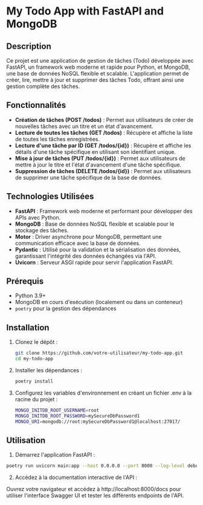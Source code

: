 # My Todo App with FastAPI and MongoDB

## Description

Ce projet est une application de gestion de tâches (Todo) développée avec FastAPI, un framework web moderne et rapide pour Python, et MongoDB, une base de données NoSQL flexible et scalable. L'application permet de créer, lire, mettre à jour et supprimer des tâches Todo, offrant ainsi une gestion complète des tâches.

## Fonctionnalités

- **Création de tâches (POST /todos)** : Permet aux utilisateurs de créer de nouvelles tâches avec un titre et un état d'avancement.
- **Lecture de toutes les tâches (GET /todos)** : Récupère et affiche la liste de toutes les tâches enregistrées.
- **Lecture d'une tâche par ID (GET /todos/{id})** : Récupère et affiche les détails d'une tâche spécifique en utilisant son identifiant unique.
- **Mise à jour de tâches (PUT /todos/{id})** : Permet aux utilisateurs de mettre à jour le titre et l'état d'avancement d'une tâche spécifique.
- **Suppression de tâches (DELETE /todos/{id})** : Permet aux utilisateurs de supprimer une tâche spécifique de la base de données.

## Technologies Utilisées

- **FastAPI** : Framework web moderne et performant pour développer des APIs avec Python.
- **MongoDB** : Base de données NoSQL flexible et scalable pour le stockage des tâches.
- **Motor** : Driver asynchrone pour MongoDB, permettant une communication efficace avec la base de données.
- **Pydantic** : Utilisé pour la validation et la sérialisation des données, garantissant l'intégrité des données échangées via l'API.
- **Uvicorn** : Serveur ASGI rapide pour servir l'application FastAPI.

## Prérequis

- Python 3.9+
- MongoDB en cours d'exécution (localement ou dans un conteneur)
- `poetry` pour la gestion des dépendances

## Installation

1. Clonez le dépôt :
   ```bash
   git clone https://github.com/votre-utilisateur/my-todo-app.git
   cd my-todo-app

2. Installer les dépendances :
    ```bash
    poetry install

3. Configurez les variables d'environnement en créant un fichier .env à la racine du projet :
   ```bash
   MONGO_INITDB_ROOT_USERNAME=root
   MONGO_INITDB_ROOT_PASSWORD=mySecureDbPassword1
   MONGO_URI=mongodb://root:mySecureDbPassword1@localhost:27017/

## Utilisation

1. Démarrez l'application FastAPI :
 ```bash
poetry run uvicorn main:app --host 0.0.0.0 --port 8000 --log-level debug --reload
  ```
2. Accédez à la documentation interactive de l'API :

  Ouvrez votre navigateur et accédez à http://localhost:8000/docs pour utiliser l'interface Swagger UI et tester les différents endpoints de l'API.


   
